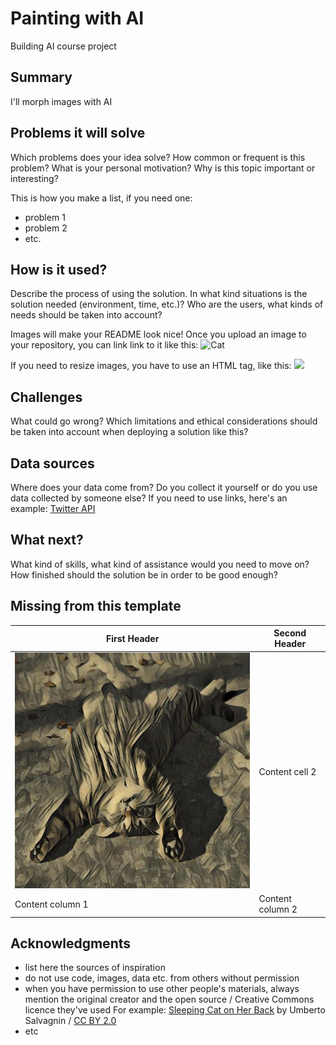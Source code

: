 
# Painting with AI

Building AI course project

## Summary

I'll morph images with AI


## Problems it will solve

Which problems does your idea solve? How common or frequent is this problem? What is your personal motivation? Why is this topic important or interesting?

This is how you make a list, if you need one:
* problem 1
* problem 2
* etc.


## How is it used?

Describe the process of using the solution. In what kind situations is the solution needed (environment, time, etc.)? Who are the users, what kinds of needs should be taken into account?

Images will make your README look nice!
Once you upload an image to your repository, you can link link to it like this:
![Cat](https://upload.wikimedia.org/wikipedia/commons/5/5e/Sleeping_cat_on_her_back.jpg)

If you need to resize images, you have to use an HTML tag, like this:
<img src="https://upload.wikimedia.org/wikipedia/commons/5/5e/Sleeping_cat_on_her_back.jpg" width="300">

## Challenges

What could go wrong? Which limitations and ethical considerations should be taken into account when deploying a solution like this?

## Data sources
Where does your data come from? Do you collect it yourself or do you use data collected by someone else?
If you need to use links, here's an example:
[Twitter API](https://developer.twitter.com/en/docs)

## What next?

What kind of skills, what kind of assistance would you  need to move on? How finished should the solution be in order to be good enough?

## Missing from this template

First Header | Second Header
------------ | -------------
![cat1](/cat_duchamp.jpg) | Content cell 2
Content column 1 | Content column 2



## Acknowledgments

* list here the sources of inspiration 
* do not use code, images, data etc. from others without permission
* when you have permission to use other people's materials, always mention the original creator and the open source / Creative Commons licence they've used
  For example: [Sleeping Cat on Her Back](https://commons.wikimedia.org/wiki/File:Sleeping_cat_on_her_back.jpg#filelinks) by Umberto Salvagnin  / [CC BY 2.0](https://creativecommons.org/licenses/by/2.0)
* etc
